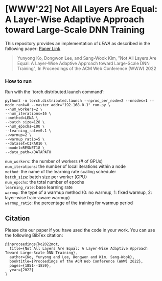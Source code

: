 # [WWW'22] Not All Layers Are Equal: A Layer-Wise Adaptive Approach toward Large-Scale DNN Training
This repository provides an implementation of *LENA* as described in the following paper: [Paper Link](https://yy-ko.github.io/assets/files/WWW22-lena-paper.pdf)
> Yunyong Ko, Dongwon Lee, and Sang-Wook Kim, "Not All Layers Are Equal: A Layer-Wise Adaptive Approach toward Large-Scale DNN Training", In Proceedings of the ACM Web Conference (WWW) 2022<br>


### How to run
Run with the 'torch.distributed.launch command':
  ```
  python3 -m torch.distributed.launch --nproc_per_node=2 --nnodes=1 --node_rank=0 --master_addr="192.168.0.1" run.py \
  --num_workers=2 \
  --num_iterations=16 \
  --method=LENA \
  --batch_size=128 \
  --num_epochs=100 \
  --learning_rate=0.1 \
  --warmup=2 \
  --warmup_ratio=5 \
  --dataset=CIFAR10 \
  --model=RESNET18 \
  --data_path=/DATAPATH
  ```  

````num_workers````: the number of workers (# of GPUs) <br>
````num_iterations````: the number of local iterations within a node <br>
````method````: the name of the learning rate scaling scheduler <br>
````batch_size````: batch size per worker (GPU) <br>
````num_epochs````: the total number of epochs <br>
````learning_rate````: base learning rate <br>
````warmup````: the type of a warmup method (0: no warmup, 1: fixed warmup, 2: layer-wise train-aware warmup) <br>
````warmup_ratio````: the percentage of the training for warmup period <br>



## Citation
Please cite our paper if you have used the code in your work. You can use the following BibTex citation:
```
@inproceedings{ko2022not,
  title={Not All Layers Are Equal: A Layer-Wise Adaptive Approach Toward Large-Scale DNN Training},
  author={Ko, Yunyong and Lee, Dongwon and Kim, Sang-Wook},
  booktitle={Proceedings of the ACM Web Conference (WWW) 2022},
  pages={1851--1859},
  year={2022}
}
```
